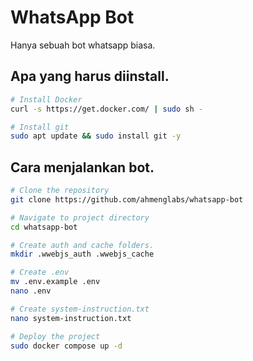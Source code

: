 # WhatsApp Bot

Hanya sebuah bot whatsapp biasa.

## Apa yang harus diinstall.

```bash
# Install Docker
curl -s https://get.docker.com/ | sudo sh -

# Install git
sudo apt update && sudo install git -y
```

## Cara menjalankan bot.

```bash
# Clone the repository
git clone https://github.com/ahmenglabs/whatsapp-bot

# Navigate to project directory
cd whatsapp-bot

# Create auth and cache folders.
mkdir .wwebjs_auth .wwebjs_cache

# Create .env
mv .env.example .env
nano .env

# Create system-instruction.txt
nano system-instruction.txt

# Deploy the project
sudo docker compose up -d
```
